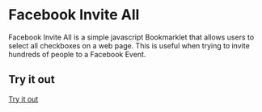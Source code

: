 # Facebook Invite All

Facebook Invite All is a simple javascript Bookmarklet that allows users to select all checkboxes on a web page. This is useful when trying to invite hundreds of people to a Facebook Event.

## Try it out
[Try it out](https://cdn.rawgit.com/connormckelvey/facebook-invite-all/master/invite.html)
